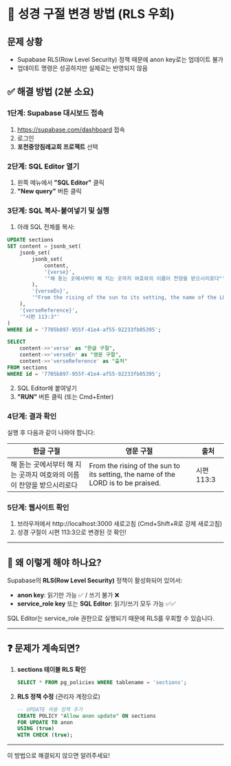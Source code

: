 # 🚨 성경 구절 변경 방법 (RLS 우회)

## 문제 상황
- Supabase RLS(Row Level Security) 정책 때문에 anon key로는 업데이트 불가
- 업데이트 명령은 성공하지만 실제로는 반영되지 않음

## ✅ 해결 방법 (2분 소요)

### 1단계: Supabase 대시보드 접속
1. https://supabase.com/dashboard 접속
2. 로그인
3. **포천중앙침례교회 프로젝트** 선택

### 2단계: SQL Editor 열기
1. 왼쪽 메뉴에서 **"SQL Editor"** 클릭
2. **"New query"** 버튼 클릭

### 3단계: SQL 복사-붙여넣기 및 실행
1. 아래 SQL 전체를 복사:

```sql
UPDATE sections
SET content = jsonb_set(
    jsonb_set(
        jsonb_set(
            content,
            '{verse}',
            '"해 돋는 곳에서부터 해 지는 곳까지 여호와의 이름이 찬양을 받으시리로다"'
        ),
        '{verseEn}',
        '"From the rising of the sun to its setting, the name of the LORD is to be praised."'
    ),
    '{verseReference}',
    '"시편 113:3"'
)
WHERE id = '7705b897-955f-41e4-af55-92233fb05395';

SELECT 
    content->>'verse' as "한글 구절",
    content->>'verseEn' as "영문 구절",
    content->>'verseReference' as "출처"
FROM sections
WHERE id = '7705b897-955f-41e4-af55-92233fb05395';
```

2. SQL Editor에 붙여넣기
3. **"RUN"** 버튼 클릭 (또는 Cmd+Enter)

### 4단계: 결과 확인
실행 후 다음과 같이 나와야 합니다:

| 한글 구절 | 영문 구절 | 출처 |
|---------|---------|------|
| 해 돋는 곳에서부터 해 지는 곳까지 여호와의 이름이 찬양을 받으시리로다 | From the rising of the sun to its setting, the name of the LORD is to be praised. | 시편 113:3 |

### 5단계: 웹사이트 확인
1. 브라우저에서 http://localhost:3000 새로고침 (Cmd+Shift+R로 강제 새로고침)
2. 성경 구절이 시편 113:3으로 변경된 것 확인!

---

## 🔐 왜 이렇게 해야 하나요?

Supabase의 **RLS(Row Level Security)** 정책이 활성화되어 있어서:
- **anon key**: 읽기만 가능 ✅ / 쓰기 불가 ❌
- **service_role key** 또는 **SQL Editor**: 읽기/쓰기 모두 가능 ✅✅

SQL Editor는 service_role 권한으로 실행되기 때문에 RLS를 우회할 수 있습니다.

---

## ❓ 문제가 계속되면?

1. **sections 테이블 RLS 확인**
   ```sql
   SELECT * FROM pg_policies WHERE tablename = 'sections';
   ```

2. **RLS 정책 수정** (관리자 계정으로)
   ```sql
   -- UPDATE 허용 정책 추가
   CREATE POLICY "Allow anon update" ON sections
   FOR UPDATE TO anon
   USING (true)
   WITH CHECK (true);
   ```

---

이 방법으로 해결되지 않으면 알려주세요!




